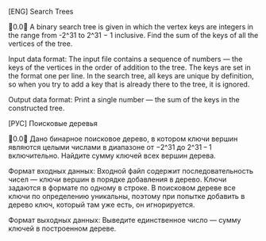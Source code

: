 
[ENG] Search Trees

🔸0.0🔸
A binary search tree is given in which the vertex keys are integers in the range from -2^31 to 2^31 − 1 inclusive. Find the sum of the keys of all the vertices of the tree.

Input data format:
The input file contains a sequence of numbers — the keys of the vertices in the order of addition to the tree. The keys are set in the format one per line.
In the search tree, all keys are unique by definition, so when you try to add a key that is already there to the tree, it is ignored.

Output data format:
Print a single number — the sum of the keys in the constructed tree.

[РУС] Поисковые деревья

🔸0.0🔸
Дано бинарное поисковое дерево, в котором ключи вершин являются целыми числами в диапазоне от −2^31 до 2^31 − 1 включительно. Найдите сумму ключей всех вершин дерева.

Формат входных данных:
Входной файл содержит последовательность чисел — ключи вершин в порядке добавления в дерево. Ключи задаются в формате по одному в строке.
В поисковом дереве все ключи по определению уникальны, поэтому при попытке добавить в дерево ключ, который там уже есть, он игнорируется.

Формат выходных данных:
Выведите единственное число — сумму ключей в построенном дереве.

